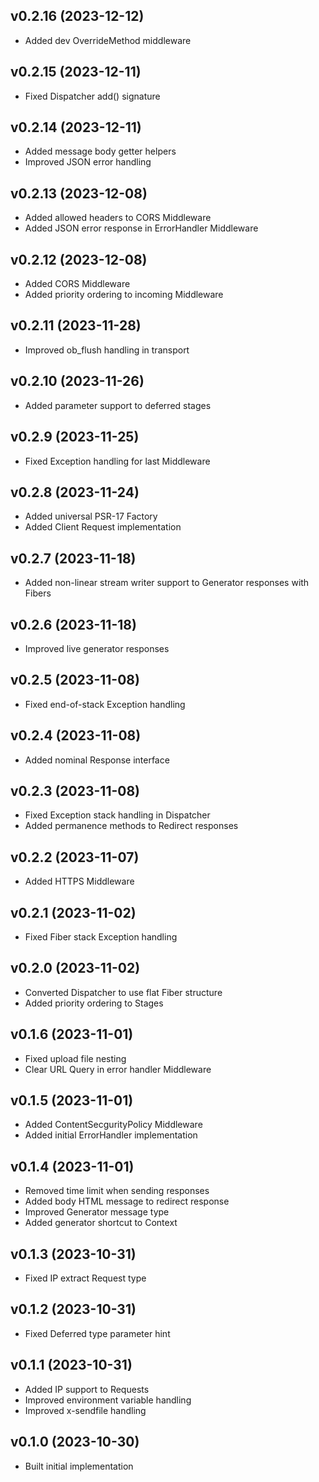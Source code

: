 ## v0.2.16 (2023-12-12)
* Added dev OverrideMethod middleware

## v0.2.15 (2023-12-11)
* Fixed Dispatcher add() signature

## v0.2.14 (2023-12-11)
* Added message body getter helpers
* Improved JSON error handling

## v0.2.13 (2023-12-08)
* Added allowed headers to CORS Middleware
* Added JSON error response in ErrorHandler Middleware

## v0.2.12 (2023-12-08)
* Added CORS Middleware
* Added priority ordering to incoming Middleware

## v0.2.11 (2023-11-28)
* Improved ob_flush handling in transport

## v0.2.10 (2023-11-26)
* Added parameter support to deferred stages

## v0.2.9 (2023-11-25)
* Fixed Exception handling for last Middleware

## v0.2.8 (2023-11-24)
* Added universal PSR-17 Factory
* Added Client Request implementation

## v0.2.7 (2023-11-18)
* Added non-linear stream writer support to Generator responses with Fibers

## v0.2.6 (2023-11-18)
* Improved live generator responses

## v0.2.5 (2023-11-08)
* Fixed end-of-stack Exception handling

## v0.2.4 (2023-11-08)
* Added nominal Response interface

## v0.2.3 (2023-11-08)
* Fixed Exception stack handling in Dispatcher
* Added permanence methods to Redirect responses

## v0.2.2 (2023-11-07)
* Added HTTPS Middleware

## v0.2.1 (2023-11-02)
* Fixed Fiber stack Exception handling

## v0.2.0 (2023-11-02)
* Converted Dispatcher to use flat Fiber structure
* Added priority ordering to Stages

## v0.1.6 (2023-11-01)
* Fixed upload file nesting
* Clear URL Query in error handler Middleware

## v0.1.5 (2023-11-01)
* Added ContentSecgurityPolicy Middleware
* Added initial ErrorHandler implementation

## v0.1.4 (2023-11-01)
* Removed time limit when sending responses
* Added body HTML message to redirect response
* Improved Generator message type
* Added generator shortcut to Context

## v0.1.3 (2023-10-31)
* Fixed IP extract Request type

## v0.1.2 (2023-10-31)
* Fixed Deferred type parameter hint

## v0.1.1 (2023-10-31)
* Added IP support to Requests
* Improved environment variable handling
* Improved x-sendfile handling

## v0.1.0 (2023-10-30)
* Built initial implementation
